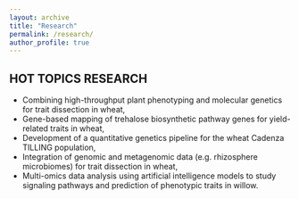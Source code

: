 ```yaml
---
layout: archive
title: "Research"
permalink: /research/
author_profile: true
---
```


HOT TOPICS RESEARCH
---
-	Combining high-throughput plant phenotyping and molecular genetics for trait dissection in wheat,
-	Gene-based mapping of trehalose biosynthetic pathway genes for yield-related traits in wheat,
-	Development of a quantitative genetics pipeline for the wheat Cadenza TILLING population,
-	Integration of genomic and metagenomic data (e.g. rhizosphere microbiomes) for trait dissection in wheat,
-	Multi-omics data analysis using artificial intelligence models to study signaling pathways and prediction of phenotypic traits in willow.

